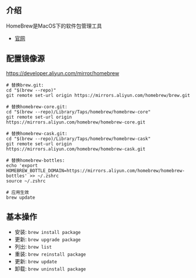 

## 介绍
HomeBrew是MacOS下的软件包管理工具

- [官网](https://brew.sh/index_zh-cn)

## 配置镜像源
https://developer.aliyun.com/mirror/homebrew

```
# 替换brew.git:
cd "$(brew --repo)"
git remote set-url origin https://mirrors.aliyun.com/homebrew/brew.git

# 替换homebrew-core.git:
cd "$(brew --repo)/Library/Taps/homebrew/homebrew-core"
git remote set-url origin https://mirrors.aliyun.com/homebrew/homebrew-core.git

# 替换homebrew-cask.git:
cd "$(brew --repo)/Library/Taps/homebrew/homebrew-cask"
git remote set-url origin https://mirrors.aliyun.com/homebrew/homebrew-cask.git

# 替换homebrew-bottles:
echo 'export HOMEBREW_BOTTLE_DOMAIN=https://mirrors.aliyun.com/homebrew/homebrew-bottles' >> ~/.zshrc
source ~/.zshrc

# 应用生效
brew update
```

## 基本操作
- 安装: `brew install package`
- 更新: `brew upgrade package`
- 列出: `brew list`
- 重装: `brew reinstall package`
- 更新: `brew update`
- 卸载: `brew uninstall package`